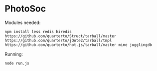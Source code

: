 PhotoSoc
========

Modules needed:
```
npm install less redis hiredis https://github.com/quarterto/Struct/tarball/master https://github.com/quarterto/jQote2/tarball/tmpl https://github.com/quarterto/hot.js/tarball/master mime jugglingdb
```
Running:
```
node run.js
```
